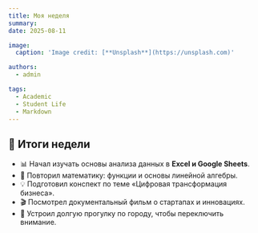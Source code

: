```yaml
---
title: Моя неделя
summary: 
date: 2025-08-11

image:
  caption: 'Image credit: [**Unsplash**](https://unsplash.com)'

authors:
  - admin

tags:
  - Academic
  - Student Life
  - Markdown
---
```


## 📅 Итоги недели  

- 📊 Начал изучать основы анализа данных в **Excel и Google Sheets**.  
- 📘 Повторил математику: функции и основы линейной алгебры.  
- 💡 Подготовил конспект по теме «Цифровая трансформация бизнеса».  
- 🎬 Посмотрел документальный фильм о стартапах и инновациях.  
- 🚶 Устроил долгую прогулку по городу, чтобы переключить внимание.  

